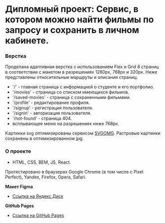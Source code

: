 # Дипломный проект: Сервис, в котором можно найти фильмы по запросу и сохранить в личном кабинете.

### Верстка
Проделана адаптивная верстка с использованием Flex и Grid 8 страниц в соответствии с макетом в разрешениях 1280px, 768px и 320px.
Ниже представлены относительные маршруты и описания страниц:
* '/' - главная страница с информацией о студенте и его портфолио.
* '/movies' - страница со списком имеющихся фильмов.
* '/saved-movies' - страница с сохраненными фильмами.
* '/profile' - редактирование профиля.
* '/signup' - регистрация пользователя.
* '/signin' - авторизация пользователя.
* '/not-found' - страница 404.
* всплывающее меню на разрешениях ниже 768px.

Картинки svg оптимизированы сервисом [SVGOMG](https://jakearchibald.github.io/svgomg/).
Растровые картинки сохранены в оптимизированном jpg.

### О проекте
* HTML, CSS, BEM, JS, React.

Протестировано в браузерах Google Chrome (в том числе с Pixel Perfect), Yandex, Firefox, Opera, Safari.


**Макет Figma**

* [Ссылка на Яндекс Диск](https://disk.yandex.ru/d/TLj7DJUHhMpjSg)

**GitHub Pages**

* [Ссылка на GitHub Pages](https://github.com/dimanpmGit/movies-explorer-frontend)
